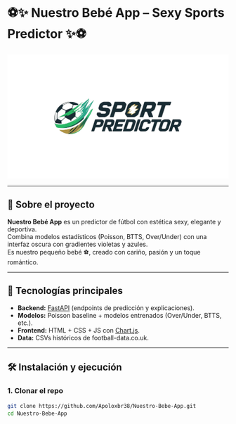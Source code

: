 # ⚽✨ Nuestro Bebé App – Sexy Sports Predictor ✨⚽

![Logo](frontend/assets/logo.png)

---

## 💜 Sobre el proyecto
**Nuestro Bebé App** es un predictor de fútbol con estética sexy, elegante y deportiva.  
Combina modelos estadísticos (Poisson, BTTS, Over/Under) con una interfaz oscura con gradientes violetas y azules.  
Es nuestro pequeño bebé ⚽, creado con cariño, pasión y un toque romántico.  

---

## 🚀 Tecnologías principales
- **Backend:** [FastAPI](https://fastapi.tiangolo.com/) (endpoints de predicción y explicaciones).
- **Modelos:** Poisson baseline + modelos entrenados (Over/Under, BTTS, etc.).
- **Frontend:** HTML + CSS + JS con [Chart.js](https://www.chartjs.org/).
- **Data:** CSVs históricos de football-data.co.uk.

---

## 🛠️ Instalación y ejecución

### 1. Clonar el repo
```bash
git clone https://github.com/Apoloxbr38/Nuestro-Bebe-App.git
cd Nuestro-Bebe-App
